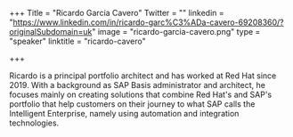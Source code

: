 +++
Title = "Ricardo Garcia Cavero"
Twitter = ""
linkedin = "https://www.linkedin.com/in/ricardo-garc%C3%ADa-cavero-69208360/?originalSubdomain=uk"
image = "ricardo-garcia-cavero.png"
type = "speaker"
linktitle = "ricardo-cavero"

+++

Ricardo is a principal portfolio architect and has worked at Red Hat since 2019. With a background as SAP Basis administrator and architect, he focuses mainly on creating solutions that combine Red Hat's and SAP's portfolio that help customers on their journey to what SAP calls the Intelligent Enterprise, namely using automation and integration technologies. 
